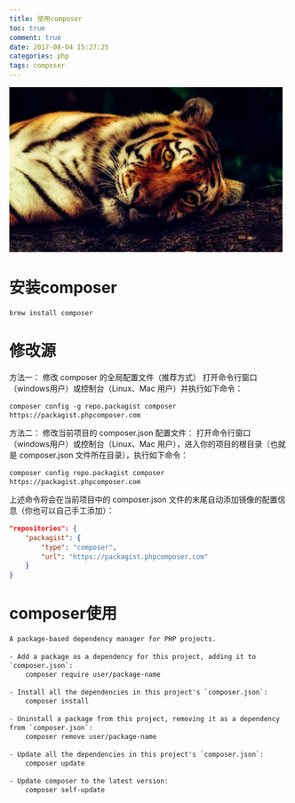 ```yaml
---
title: 使用composer
toc: true
comment: true
date: 2017-08-04 15:27:25
categories: php
tags: composer
---
```




<img src="using-composer/20170804150183174467257.png" width="492" height="297"/>


<!--more-->

# 安装composer

```shell
brew install composer
```

# 修改源

方法一： 修改 composer 的全局配置文件（推荐方式）
打开命令行窗口（windows用户）或控制台（Linux、Mac 用户）并执行如下命令：

```shell
composer config -g repo.packagist composer https://packagist.phpcomposer.com
```

方法二： 修改当前项目的 composer.json 配置文件：
打开命令行窗口（windows用户）或控制台（Linux、Mac 用户），进入你的项目的根目录（也就是 composer.json 文件所在目录），执行如下命令：

```shell
composer config repo.packagist composer https://packagist.phpcomposer.com
```

上述命令将会在当前项目中的 composer.json 文件的末尾自动添加镜像的配置信息（你也可以自己手工添加）：
```json
"repositories": {
    "packagist": {
        "type": "composer",
        "url": "https://packagist.phpcomposer.com"
    }
}
```

# composer使用



```shell
A package-based dependency manager for PHP projects.

- Add a package as a dependency for this project, adding it to `composer.json`:
    composer require user/package-name

- Install all the dependencies in this project's `composer.json`:
    composer install

- Uninstall a package from this project, removing it as a dependency from `composer.json`:
    composer remove user/package-name

- Update all the dependencies in this project's `composer.json`:
    composer update

- Update composer to the latest version:
    composer self-update
```




